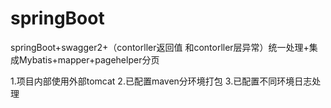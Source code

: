 # springBoot
springBoot+swagger2+（contorller返回值 和contorller层异常）统一处理+集成Mybatis+mapper+pagehelper分页
 
 1.项目内部使用外部tomcat
 2.已配置maven分环境打包
 3.已配置不同环境日志处理
